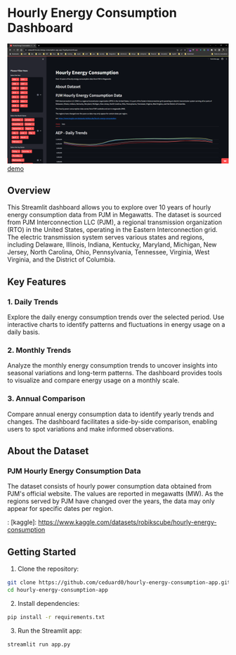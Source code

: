 # Hourly Energy Consumption Dashboard

![Dashboard Preview](https://github.com/ceduard0/hourly-energy-consumption-app/blob/main/hourly-energy-consumption-app.png?raw=true)
[demo](https://ceduard0-hourly-energy-consumption-app-app-53gc6g.streamlit.app/)



## Overview

This Streamlit dashboard allows you to explore over 10 years of hourly energy consumption data from PJM in Megawatts. The dataset is sourced from PJM Interconnection LLC (PJM), a regional transmission organization (RTO) in the United States, operating in the Eastern Interconnection grid. The electric transmission system serves various states and regions, including Delaware, Illinois, Indiana, Kentucky, Maryland, Michigan, New Jersey, North Carolina, Ohio, Pennsylvania, Tennessee, Virginia, West Virginia, and the District of Columbia.

## Key Features

### 1. Daily Trends

Explore the daily energy consumption trends over the selected period. Use interactive charts to identify patterns and fluctuations in energy usage on a daily basis.

### 2. Monthly Trends

Analyze the monthly energy consumption trends to uncover insights into seasonal variations and long-term patterns. The dashboard provides tools to visualize and compare energy usage on a monthly scale.

### 3. Annual Comparison

Compare annual energy consumption data to identify yearly trends and changes. The dashboard facilitates a side-by-side comparison, enabling users to spot variations and make informed observations.

## About the Dataset

### PJM Hourly Energy Consumption Data

The dataset consists of hourly power consumption data obtained from PJM's official website. The values are reported in megawatts (MW). As the regions served by PJM have changed over the years, the data may only appear for specific dates per region.

: [kaggle]: https://www.kaggle.com/datasets/robikscube/hourly-energy-consumption

## Getting Started

1. Clone the repository:

```bash
git clone https://github.com/ceduard0/hourly-energy-consumption-app.git
cd hourly-energy-consumption-app
```

2. Install dependencies:
```bash
pip install -r requirements.txt
```

3. Run the Streamlit app:
```bash
streamlit run app.py
```
